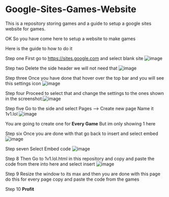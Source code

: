 # Google-Sites-Games-Website
This is a repository storing games and a guide to setup a google sites website for games.

OK So you have come here to setup a website to make games

Here is the guide to how to do it 

Step one First go to https://sites.google.com and select blank site ![image](https://github.com/Nobodycares-lo/Google-Sites-Games-Website/assets/140128868/9dee36a8-3670-4ea5-8e70-a6f2ffc66c03)

 Step two Delete the side header we will not need that ![image](https://github.com/Nobodycares-lo/Google-Sites-Games-Website/assets/140128868/e643080a-0b29-4598-9d2f-3523aebde70f)

 Step three Once you have done that hover over the top bar and you will see this settings icon ![image](https://github.com/Nobodycares-lo/Google-Sites-Games-Website/assets/140128868/63e4c4bd-7fb4-4ae8-9251-8c75e2b9252c)

Step four Proceed to select that and change the settings to the ones shown in the screenshot:![image](https://github.com/Nobodycares-lo/Google-Sites-Games-Website/assets/140128868/89860aa3-8b3e-4278-be77-a90db446cf71)

Step five Go to the side and select Pages --> Create new page Name it 1v1.lol ![image](https://github.com/Nobodycares-lo/Google-Sites-Games-Website/assets/140128868/4ad1ddde-abec-4e3c-8cd5-21748c39ef34)

 You are going to create one for **Every Game** But im only showing 1 here 

 Step six Once you are done with that go back to insert and select embed 
![image](https://github.com/Nobodycares-lo/Google-Sites-Games-Website/assets/140128868/44755c31-6928-4aa4-80e6-ac46bc32efe2)

Step seven Select Embed code ![image](https://github.com/Nobodycares-lo/Google-Sites-Games-Website/assets/140128868/efb1f520-3a72-4a9c-8ee8-29cb9a591610)

Step 8 Then Go to 1v1.lol.html in this repository and copy and paste the code from there into here and select insert ![image](https://github.com/Nobodycares-lo/Google-Sites-Games-Website/assets/140128868/dc1b240f-d576-4a43-a433-3efe707e1c44)

 Step 9 Resize the window to its max and then you are done with this page do this for every page copy and paste the code from the games

Step 10 **Profit**







